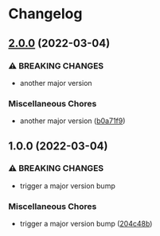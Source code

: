 # Changelog

## [2.0.0](https://github.com/tshowers-bt/scratch/compare/v1.0.0...v2.0.0) (2022-03-04)


### ⚠ BREAKING CHANGES

* another major version

### Miscellaneous Chores

* another major version ([b0a71f9](https://github.com/tshowers-bt/scratch/commit/b0a71f92e7b1bb5107e6bad21e4746e0264f1e98))

## 1.0.0 (2022-03-04)


### ⚠ BREAKING CHANGES

* trigger a major version bump

### Miscellaneous Chores

* trigger a major version bump ([204c48b](https://github.com/tshowers-bt/scratch/commit/204c48bac48926b4fb269a55dd4941b0da10acc4))
